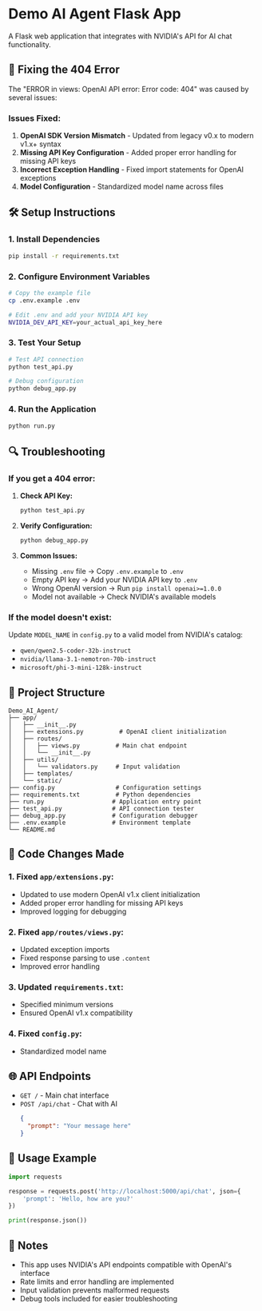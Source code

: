 # Demo AI Agent Flask App

A Flask web application that integrates with NVIDIA's API for AI chat functionality.

## 🚨 Fixing the 404 Error

The "ERROR in views: OpenAI API error: Error code: 404" was caused by several issues:

### Issues Fixed:
1. **OpenAI SDK Version Mismatch** - Updated from legacy v0.x to modern v1.x+ syntax
2. **Missing API Key Configuration** - Added proper error handling for missing API keys
3. **Incorrect Exception Handling** - Fixed import statements for OpenAI exceptions
4. **Model Configuration** - Standardized model name across files

## 🛠️ Setup Instructions

### 1. Install Dependencies
```bash
pip install -r requirements.txt
```

### 2. Configure Environment Variables
```bash
# Copy the example file
cp .env.example .env

# Edit .env and add your NVIDIA API key
NVIDIA_DEV_API_KEY=your_actual_api_key_here
```

### 3. Test Your Setup
```bash
# Test API connection
python test_api.py

# Debug configuration
python debug_app.py
```

### 4. Run the Application
```bash
python run.py
```

## 🔍 Troubleshooting

### If you get a 404 error:

1. **Check API Key:**
   ```bash
   python test_api.py
   ```

2. **Verify Configuration:**
   ```bash
   python debug_app.py
   ```

3. **Common Issues:**
   - Missing `.env` file → Copy `.env.example` to `.env`
   - Empty API key → Add your NVIDIA API key to `.env`
   - Wrong OpenAI version → Run `pip install openai>=1.0.0`
   - Model not available → Check NVIDIA's available models

### If the model doesn't exist:
Update `MODEL_NAME` in `config.py` to a valid model from NVIDIA's catalog:
- `qwen/qwen2.5-coder-32b-instruct`
- `nvidia/llama-3.1-nemotron-70b-instruct`
- `microsoft/phi-3-mini-128k-instruct`

## 📁 Project Structure
```
Demo_AI_Agent/
├── app/
│   ├── __init__.py
│   ├── extensions.py          # OpenAI client initialization
│   ├── routes/
│   │   ├── views.py          # Main chat endpoint
│   │   └── __init__.py
│   ├── utils/
│   │   └── validators.py     # Input validation
│   ├── templates/
│   └── static/
├── config.py                 # Configuration settings
├── requirements.txt          # Python dependencies
├── run.py                   # Application entry point
├── test_api.py              # API connection tester
├── debug_app.py             # Configuration debugger
├── .env.example             # Environment template
└── README.md
```

## 🔧 Code Changes Made

### 1. Fixed `app/extensions.py`:
- Updated to use modern OpenAI v1.x client initialization
- Added proper error handling for missing API keys
- Improved logging for debugging

### 2. Fixed `app/routes/views.py`:
- Updated exception imports
- Fixed response parsing to use `.content`
- Improved error handling

### 3. Updated `requirements.txt`:
- Specified minimum versions
- Ensured OpenAI v1.x compatibility

### 4. Fixed `config.py`:
- Standardized model name

## 🌐 API Endpoints

- `GET /` - Main chat interface
- `POST /api/chat` - Chat with AI
  ```json
  {
    "prompt": "Your message here"
  }
  ```

## 🎯 Usage Example

```python
import requests

response = requests.post('http://localhost:5000/api/chat', json={
    'prompt': 'Hello, how are you?'
})

print(response.json())
```

## 📝 Notes

- This app uses NVIDIA's API endpoints compatible with OpenAI's interface
- Rate limits and error handling are implemented
- Input validation prevents malformed requests
- Debug tools included for easier troubleshooting
